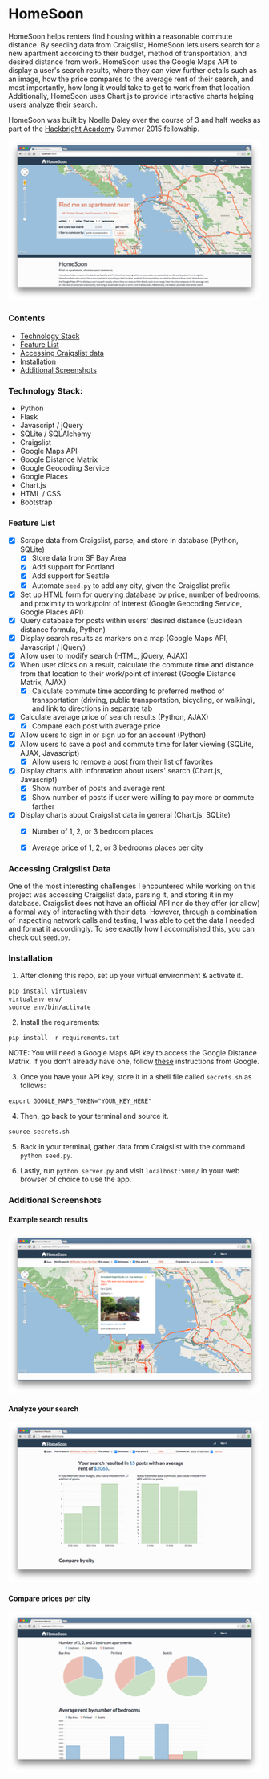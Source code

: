 # HomeSoon

HomeSoon helps renters find housing within a reasonable commute distance. By seeding data from Craigslist, HomeSoon lets users search for a new apartment according to their budget, method of transportation, and desired distance from work. HomeSoon uses the Google Maps API to display a user's search results, where they can view further details such as an image, how the price compares to the average rent of their search, and most importantly, how long it would take to get to work from that location. Additionally, HomeSoon uses Chart.js to provide interactive charts helping users analyze their search.

HomeSoon was built by Noelle Daley over the course of 3 and half weeks as part of the [Hackbright Academy](http://www.hackbrightacademy.com/) Summer 2015 fellowship.

![Homepage](/screenshots/home.png)

### Contents
- [Technology Stack](#technology-stack)
- [Feature List](#feature-list)
- [Accessing Craigslist data](#accessing-craigslist-data)
- [Installation](#installation)
- [Additional Screenshots](#additional-screenshots)


### Technology Stack:
- Python
- Flask
- Javascript / jQuery
- SQLite / SQLAlchemy
- Craigslist
- Google Maps API
- Google Distance Matrix
- Google Geocoding Service
- Google Places
- Chart.js
- HTML / CSS
- Bootstrap

### Feature List

- [x] Scrape data from Craigslist, parse, and store in database (Python, SQLite)
    - [x] Store data from SF Bay Area
    - [x] Add support for Portland
    - [x] Add support for Seattle
    - [x] Automate `seed.py` to add any city, given the Craigslist prefix
- [x] Set up HTML form for querying database by price, number of bedrooms, and proximity to work/point of interest (Google Geocoding Service, Google Places API)
- [x] Query database for posts within users' desired distance (Euclidean distance formula, Python)
- [x] Display search results as markers on a map (Google Maps API, Javascript / jQuery)
- [x] Allow user to modify search (HTML, jQuery, AJAX)
- [x] When user clicks on a result, calculate the commute time and distance from that location to their work/point of interest (Google Distance Matrix, AJAX)
    - [x] Calculate commute time according to preferred method of transportation (driving, public transportation, bicycling, or walking), and link to directions in separate tab
- [x] Calculate average price of search results (Python, AJAX)
    - [x] Compare each post with average price
- [x] Allow users to sign in or sign up for an account (Python)
- [x] Allow users to save a post and commute time for later viewing (SQLite, AJAX, Javascript)
   - [x] Allow users to remove a post from their list of favorites
- [x] Display charts with information about users' search (Chart.js, Javascript)
    - [x] Show number of posts and average rent
    - [x] Show number of posts if user were willing to pay more or commute farther
- [x] Display charts about Craigslist data in general (Chart.js, SQLite)
    - [x] Number of 1, 2, or 3 bedroom places
    - [x] Average price of 1, 2, or 3 bedrooms places per city


### Accessing Craigslist Data

One of the most interesting challenges I encountered while working on this project was accessing Craigslist data, parsing it, and storing it in my database. Craigslist does not have an official API nor do they offer (or allow) a formal way of interacting with their data. However, through a combination of inspecting network calls and testing, I was able to get the data I needed and format it accordingly. To see exactly how I accomplished this, you can check out `seed.py`.


### Installation

1. After cloning this repo, set up your virtual environment & activate it.

  ```
  pip install virtualenv
  virtualenv env/
  source env/bin/activate
  ```
2. Install the requirements:
  ```
  pip install -r requirements.txt
  ```
  NOTE: You will need a Google Maps API key to access the Google Distance Matrix. If you don't already have one, follow [these](https://developers.google.com/maps/documentation/javascript/tutorial) instructions from Google.

3. Once you have your API key, store it in a shell file called `secrets.sh` as follows:
  ```
  export GOOGLE_MAPS_TOKEN="YOUR_KEY_HERE"
  ```

4. Then, go back to your terminal and source it.
  ```
  source secrets.sh
  ```

5. Back in your terminal, gather data from Craigslist with the command `python seed.py`.

6. Lastly, run `python server.py` and visit `localhost:5000/` in your web browser of choice to use the app.

### Additional Screenshots

#### Example search results
![Search results](/screenshots/search-results.png)

#### Analyze your search
![Charts 1](/screenshots/charts-1.png)

#### Compare prices per city
![Charts 2](/screenshots/charts-2.png)
